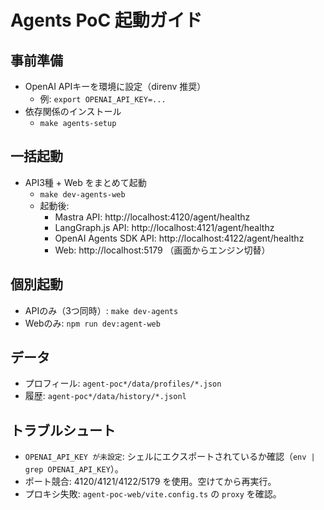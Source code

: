 # Agents PoC 起動ガイド

## 事前準備
- OpenAI APIキーを環境に設定（direnv 推奨）
  - 例: `export OPENAI_API_KEY=...`
- 依存関係のインストール
  - `make agents-setup`

## 一括起動
- API3種 + Web をまとめて起動
  - `make dev-agents-web`
  - 起動後:
    - Mastra API: http://localhost:4120/agent/healthz
    - LangGraph.js API: http://localhost:4121/agent/healthz
    - OpenAI Agents SDK API: http://localhost:4122/agent/healthz
    - Web: http://localhost:5179 （画面からエンジン切替）

## 個別起動
- APIのみ（3つ同時）: `make dev-agents`
- Webのみ: `npm run dev:agent-web`

## データ
- プロフィール: `agent-poc*/data/profiles/*.json`
- 履歴: `agent-poc*/data/history/*.jsonl`

## トラブルシュート
- `OPENAI_API_KEY が未設定`: シェルにエクスポートされているか確認（`env | grep OPENAI_API_KEY`）。
- ポート競合: 4120/4121/4122/5179 を使用。空けてから再実行。
- プロキシ失敗: `agent-poc-web/vite.config.ts` の `proxy` を確認。
